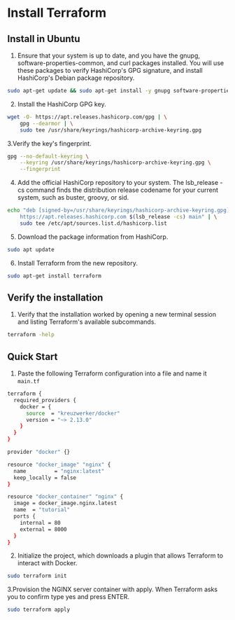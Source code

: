 # Install Terraform
## Install in Ubuntu
1. Ensure that your system is up to date, and you have the gnupg, software-properties-common, and curl packages installed. You will use these packages to verify HashiCorp's GPG signature, and install HashiCorp's Debian package repository.
```bash
sudo apt-get update && sudo apt-get install -y gnupg software-properties-common
```
2. Install the HashiCorp GPG key.
```bash
wget -O- https://apt.releases.hashicorp.com/gpg | \
    gpg --dearmor | \
    sudo tee /usr/share/keyrings/hashicorp-archive-keyring.gpg
```
3.Verify the key's fingerprint.
```bash
gpg --no-default-keyring \
    --keyring /usr/share/keyrings/hashicorp-archive-keyring.gpg \
    --fingerprint
```
4. Add the official HashiCorp repository to your system. The lsb_release -cs command finds the distribution release codename for your current system, such as buster, groovy, or sid.
```bash
echo "deb [signed-by=/usr/share/keyrings/hashicorp-archive-keyring.gpg] \
    https://apt.releases.hashicorp.com $(lsb_release -cs) main" | \
    sudo tee /etc/apt/sources.list.d/hashicorp.list
```

5. Download the package information from HashiCorp.
```bash
sudo apt update
```
6. Install Terraform from the new repository.
```bash
sudo apt-get install terraform
```
## Verify the installation
1. Verify that the installation worked by opening a new terminal session and listing Terraform's available subcommands.
```bash
terraform -help
```

## Quick Start
1. Paste the following Terraform configuration into a file and name it `main.tf`
```bash
terraform {
  required_providers {
    docker = {
      source  = "kreuzwerker/docker"
      version = "~> 2.13.0"
    }
  }
}

provider "docker" {}

resource "docker_image" "nginx" {
  name         = "nginx:latest"
  keep_locally = false
}

resource "docker_container" "nginx" {
  image = docker_image.nginx.latest
  name  = "tutorial"
  ports {
    internal = 80
    external = 8000
  }
}
```
2. Initialize the project, which downloads a plugin that allows Terraform to interact with Docker.
```bash
sudo terraform init
```
3.Provision the NGINX server container with apply. When Terraform asks you to confirm type yes and press ENTER.
```bash
sudo terraform apply
```




